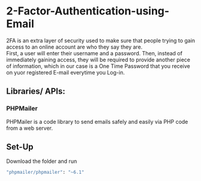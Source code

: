 # 2-Factor-Authentication-using-Email

2FA is an extra layer of security used to make sure that people trying to gain access to an online account are who they say they are.  
First, a user will enter their username and a password. Then, instead of immediately gaining access, they will be required to provide another piece of information, which in our case is a One Time Password that you receive on yuor registered E-mail everytime you Log-in.

## Libraries/ APIs:

### PHPMailer
PHPMailer is a code library to send emails safely and easily via PHP code from a web server.

## Set-Up

Download the folder and run

```sh
"phpmailer/phpmailer": "~6.1"
```
